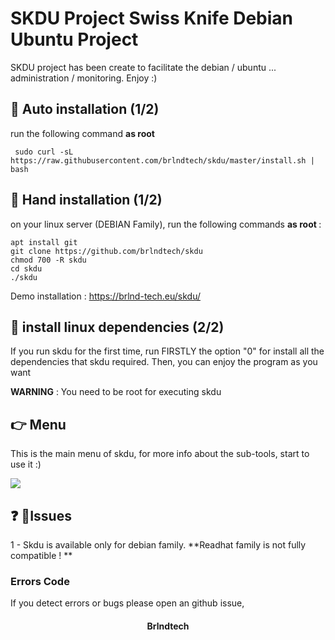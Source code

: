 # SKDU Project Swiss Knife Debian Ubuntu Project 
SKDU project has been create to 
facilitate the debian / ubuntu ... administration / monitoring. Enjoy :)

## :pushpin: Auto installation (1/2)

run the following command <b> as root </b> 

``` 
 sudo curl -sL https://raw.githubusercontent.com/brlndtech/skdu/master/install.sh | bash
``` 


## :pushpin: Hand installation (1/2)

on your linux server (DEBIAN Family), run the following commands <b>as root </b>: 

```
apt install git
git clone https://github.com/brlndtech/skdu
chmod 700 -R skdu
cd skdu 
./skdu
``` 
Demo installation : https://brlnd-tech.eu/skdu/

## :pushpin: install linux dependencies (2/2)

If you run skdu for the first time, run FIRSTLY the option "0" for install all the dependencies that skdu required. Then, you can enjoy the program as you want 



**WARNING** : You need to be root for executing skdu


## :point_right: Menu

This is the main menu of skdu, for more info about the sub-tools, start to use it :)

<img src="https://i.imgur.com/Kd9Zr75.png">



## :question: :speech_balloon:Issues 

1 -  Skdu is available only for debian family. 
**Readhat family is not fully compatible ! ** 


### Errors Code 

If you detect errors or bugs please open an github issue,

#### <center>Brlndtech</center>

